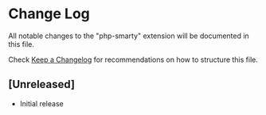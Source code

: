 # Change Log

All notable changes to the "php-smarty" extension will be documented in this file.

Check [Keep a Changelog](http://keepachangelog.com/) for recommendations on how to structure this file.

## [Unreleased]

- Initial release